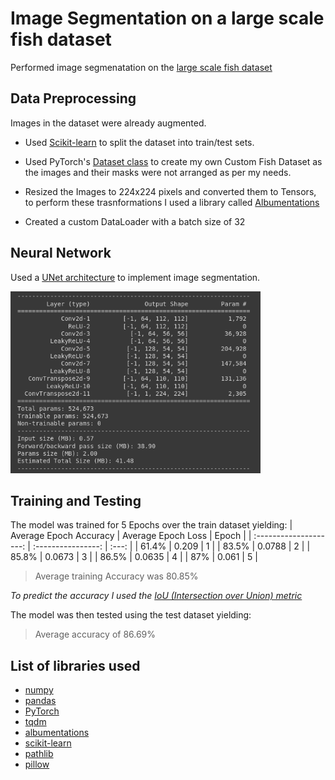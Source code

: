 # Image Segmentation on a large scale fish dataset

Performed image segmenatation on the [large scale fish dataset](https://www.kaggle.com/crowww/a-large-scale-fish-dataset)

## Data Preprocessing

Images in the dataset were already augmented.

- Used [Scikit-learn](https://scikit-learn.org/stable/) to split the dataset into train/test sets.

- Used PyTorch's [Dataset class](https://pytorch.org/tutorials/beginner/data_loading_tutorial.html) to create my own Custom Fish Dataset as the images and their masks were not arranged as per my needs.

- Resized the Images to 224x224 pixels and converted them to Tensors, to perform these trasnformations I used a library called [Albumentations](https://albumentations.ai/)

- Created a custom DataLoader with a batch size of 32

## Neural Network

Used a [UNet architecture](https://towardsdatascience.com/unet-line-by-line-explanation-9b191c76baf5) to implement image segmentation.

<img src="./assets/Unet-architecture.png" width = 400px>

## Training and Testing

The model was trained for 5 Epochs over the train dataset yielding:
| Average Epoch Accuracy | Average Epoch Loss | Epoch |
| :--------------------: | :----------------: | :---: |
| 61.4% | 0.209 | 1 |
| 83.5% | 0.0788 | 2 |
| 85.8% | 0.0673 | 3 |
| 86.5% | 0.0635 | 4 |
| 87% | 0.061 | 5 |

> Average training Accuracy was 80.85%

_To predict the accuracy I used the [IoU (Intersection over Union) metric](https://www.pyimagesearch.com/2016/11/07/intersection-over-union-iou-for-object-detection/)_

The model was then tested using the test dataset yielding:

> Average accuracy of 86.69%

## List of libraries used

- [numpy](https://numpy.org/)
- [pandas](https://pandas.pydata.org/)
- [PyTorch](https://pytorch.org/)
- [tqdm](https://tqdm.github.io/)
- [albumentations](https://albumentations.ai/)
- [scikit-learn](https://scikit-learn.org/stable/)
- [pathlib](https://pathlib.readthedocs.io/en/pep428/)
- [pillow](https://pillow.readthedocs.io/en/stable/)
